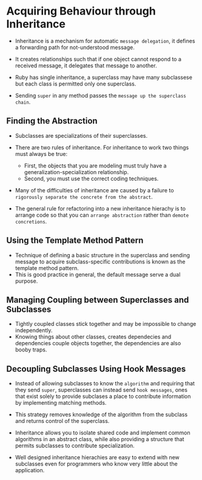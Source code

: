 # Acquiring Behaviour through Inheritance

- Inheritance is a mechanism for automatic `message delegation`, it defines a forwarding path for not-understood message.
- It creates relationships such that if one object cannot respond to a received message, it delegates that message to another.
- Ruby has single inheritance, a superclass may have many subclassese but each class is permitted only one superclass.

- Sending `super` in any method passes the `message up the superclass chain`.

## Finding the Abstraction

- Subclasses are specializations of their superclasses.
- There are two rules of inheritance. For inheritance to work two things must always be true:
  - First, the objects that you are modeling must truly have a generalization-specialization relationship. 
  - Second, you must use the correct coding techniques.

- Many of the difficulties of inheritance are caused by a failure to `rigorously separate the concrete from the abstract`.
- The general rule for refactoring into a new inheritance hierachy is to arrange code so that you can `arrange abstraction` rather than `demote concretions`.

## Using the Template Method Pattern
- Technique of defining a basic structure in the superclass and sending message to acquire subclass-specific contributions is known as the template method pattern.
- This is good practice in general, the default message serve a dual purpose.

## Managing Coupling between Superclasses and Subclasses
- Tightly coupled classes stick together and may be impossible to change independently.
- Knowing things about other classes, creates dependecies and dependencies couple objects together, the dependencies are also booby traps.

## Decoupling Subclasses Using Hook Messages
- Instead of allowing subclasses to know the `algorithm` and requiring that they send `super`, superclasses can instead send `hook messages`, ones that exist solely to provide subclases a place to contribute information by implementing matching methods.
- This strategy removes knowledge of the algorithm from the subclass and returns control of the superclass.

- Inheritance allows you to isolate shared code and implement common algorithms in an abstract class, while also providing a structure that permits subclasses to contribute specialization.

- Well designed inheritance hierachies are easy to extend with new subclasses even for programmers who know very little about the application.
